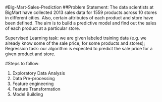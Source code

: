 #Big-Mart-Sales-Prediction
##Problem Statement:
The data scientists at BigMart have collected 2013 sales data for 1559 products across 10 stores in different cities. Also, certain attributes of each product and store have been defined. The aim is to build a predictive model and find out the sales of each product at a particular store.

Supervised Learning task: we are given labeled training data (e.g. we already know some of the sale price, for some products and stores);
Regression task: our algorithm is expected to predict the sale price for a given product and store.

#Steps to follow:
1.	Exploratory Data Analysis
2.	Data Pre-processing
3.	Feature engineering
4.	Feature Transformation
5.	Model Building
